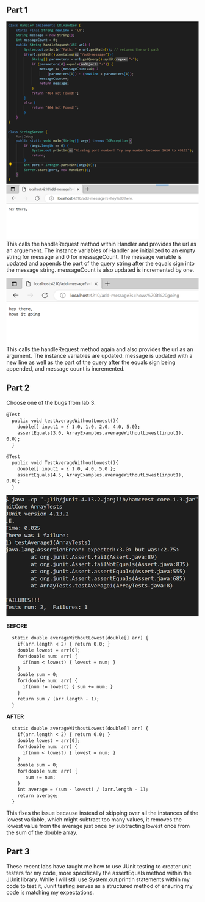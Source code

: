 ## Part 1
![](/docs/assets/stringSever.png)
![](/docs/assets/heyther.png)
This calls the handleRequest method within Handler and provides the url as an arguement. The instance variables of Handler are initialized to an empty string for message and 0 for messageCount. The message variable is updated and appends the part of the query string after the equals sign into the message string. messageCount is also updated is incremented by one.

![](/docs/assets/howsitgoin.png)
This calls the handleRequest method again and also provides the url as an argument. The instance variables are updated: message is updated with a new line as well as the part of the query after the equals sign being appended, and message count is incremented. 

## Part 2
Choose one of the bugs from lab 3.

```
@Test
  public void testAverageWithoutLowest(){
    double[] input1 = { 1.0, 1.0, 2.0, 4.0, 5.0};
    assertEquals(3.0, ArrayExamples.averageWithoutLowest(input1), 0.0);
  }
```
```
@Test
  public void TestAverageWithoutLowest(){
    double[] input1 = { 1.0, 4.0, 5.0 };
    assertEquals(4.5, ArrayExamples.averageWithoutLowest(input1), 0.0);
  }
```
![1 Failed Test](/docs/assets/tests.png)

**BEFORE**
```
  static double averageWithoutLowest(double[] arr) {
    if(arr.length < 2) { return 0.0; }
    double lowest = arr[0];
    for(double num: arr) {
      if(num < lowest) { lowest = num; }
    }
    double sum = 0;
    for(double num: arr) {
      if(num != lowest) { sum += num; }
    }
    return sum / (arr.length - 1);
  }
```
**AFTER**
```
  static double averageWithoutLowest(double[] arr) {
    if(arr.length < 2) { return 0.0; }
    double lowest = arr[0];
    for(double num: arr) {
      if(num < lowest) { lowest = num; }
    }
    double sum = 0;
    for(double num: arr) {
       sum += num;
    }
    int average = (sum - lowest) / (arr.length - 1);
    return average;
  }
```
This fixes the issue because instead of skipping over all the instances of the lowest variable, which might subtract too many values, it removes the lowest value from the average just once by subtracting lowest once from the sum of the double array.

## Part 3
These recent labs have taught me how to use JUnit testing to creater unit testers for my code, more specifically the assertEquals method within the JUnit library. While I will still use System.out.println statements within my code to test it, Junit testing serves as a structured method of ensuring my code is matching my expectations.


